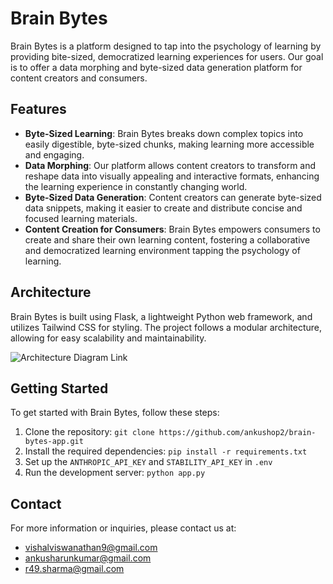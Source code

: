 # Brain Bytes

Brain Bytes is a platform designed to tap into the psychology of learning by providing bite-sized, democratized learning experiences for users. Our goal is to offer a data morphing and byte-sized data generation platform for content creators and consumers.

## Features

- **Byte-Sized Learning**: Brain Bytes breaks down complex topics into easily digestible, byte-sized chunks, making learning more accessible and engaging.
- **Data Morphing**: Our platform allows content creators to transform and reshape data into visually appealing and interactive formats, enhancing the learning experience in constantly changing world.
- **Byte-Sized Data Generation**: Content creators can generate byte-sized data snippets, making it easier to create and distribute concise and focused learning materials.
- **Content Creation for Consumers**: Brain Bytes empowers consumers to create and share their own learning content, fostering a collaborative and democratized learning environment tapping the psychology of learning.

## Architecture

Brain Bytes is built using Flask, a lightweight Python web framework, and utilizes Tailwind CSS for styling. The project follows a modular architecture, allowing for easy scalability and maintainability.

![Architecture Diagram Link](https://i.postimg.cc/fRXWdpZB/Flow-Diagram.png)

## Getting Started

To get started with Brain Bytes, follow these steps:

1. Clone the repository: `git clone https://github.com/ankushop2/brain-bytes-app.git`
2. Install the required dependencies: `pip install -r requirements.txt`
3. Set up the `ANTHROPIC_API_KEY` and `STABILITY_API_KEY` in `.env`
4. Run the development server: `python app.py`

## Contact

For more information or inquiries, please contact us at:
- [vishalviswanathan9@gmail.com](mailto:vishalviswanathan9@gmail.com)
- [ankusharunkumar@gmail.com](mailto:ankusharunkumar@gmail.com)
- [r49.sharma@gmail.com](mailto:r49.sharma@gmail.com)
